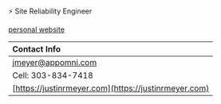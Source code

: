 ⚡ Site Reliability Engineer 

[personal website](https://justinrmeyer.com)


| Contact Info |
| :-- |
| [jmeyer@appomni.com](mailto:jmeyer@appomni.com) |
| Cell: 303-834-7418 |
| [https://justinrmeyer.com](https://justinrmeyer.com) |
